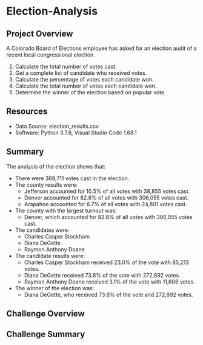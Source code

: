 # Election-Analysis

## Project Overview
A Colorado Board of Elections employee has asked for an election audit of a recent local congressional election.

1. Calculate the total number of votes cast.
2. Get a complete list of candidate who received votes.
3. Calculate the percentage of votes each candidate won.
4. Calculate the total number of votes each candidate won.
5. Determine the winner of the election based on popular vote.

## Resources
- Data Source: election_results.csv
- Software: Python 3.7.6, Visual Studio Code 1.68.1

## Summary
The analysis of the election shows that:
- There were 369,711 votes cast in the election.
- The county results were:
  - Jefferson accounted for 10.5% of all votes with 38,855 votes cast.
  - Denver accounted for 82.8% of all votes with 306,055 votes cast.
  - Arapahoe accounted for 6.7% of all votes with 24,801 votes cast.
- The county with the largest turnout was:
  - Denver, which accounted for 82.8% of all votes with 306,055 votes cast.
- The candidates were:
  - Charles Casper Stockham
  - Diana DeGette
  - Raymon Anthony Doane
- The candidate results were:
  - Charles Casper Stockham received 23.0% of the vote with 85,213 votes.
  - Diana DeGette received 73.8% of the vote with 272,892 votes.
  - Raymon Anthony Doane received 3.1% of the vote with 11,606 votes.
- The winner of the election was:
  - Diana DeGette, who received 73.8% of the vote and 272,892 votes.

## Challenge Overview


## Challenge Summary
